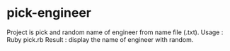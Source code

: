 pick-engineer
=============
Project is pick and random name of engineer from name file (.txt).
Usage  : Ruby pick.rb
Result : display the name of engineer with random.
